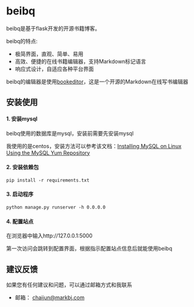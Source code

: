 # beibq

beibq是基于flask开发的开源书籍博客。

beibq的特点:

- 极简界面，直观、简单、易用
- 高效、便捷的在线书籍编辑器，支持Markdown标记语言
- 响应式设计，自适应各种平台界面

beibq的编辑器是使用[bookeditor](https://github.com/chaijunit/bookeditor)，这是一个开源的Markdown在线写书编辑器

## 安装使用

#### 1. 安装mysql

beibq使用的数据库是mysql，安装前需要先安装mysql

我使用的是centos，安装方法可以参考该文档：[Installing MySQL on Linux Using the MySQL Yum Repository](https://dev.mysql.com/doc/refman/5.7/en/linux-installation-yum-repo.html)

#### 2. 安装依赖包

```
pip install -r requirements.txt
```

#### 3. 启动程序

```
python manage.py runserver -h 0.0.0.0
```

#### 4. 配置站点
在浏览器中输入http://127.0.0.1:5000

第一次访问会跳转到配置界面，根据指示配置站点信息后就能使用beibq

## 建议反馈
如果您有任何建议和问题，可以通过邮箱方式和我联系

- 邮箱： chaijun@markbj.com

